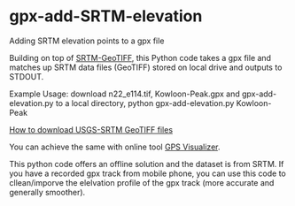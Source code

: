 # gpx-add-SRTM-elevation
Adding SRTM elevation points to a gpx file

Building on top of [SRTM-GeoTIFF](https://github.com/nicholas-fong/SRTM-GeoTIFF), this Python code takes a gpx file and matches up SRTM data files (GeoTIFF) stored on local drive and outputs to STDOUT.

Example Usage:
download n22_e114.tif, Kowloon-Peak.gpx and gpx-add-elevation.py to a local directory,
python gpx-add-elevation.py Kowloon-Peak

[How to download USGS-SRTM GeoTIFF files](https://github.com/nicholas-fong/gpx-add-SRTM-elevation/blob/main/EarthExplorer-howto.md)

You can achieve the same with online tool [GPS Visualizer](https://www.gpsvisualizer.com/).

This python code offers an offline solution and the dataset is from SRTM. If you have a recorded gpx track from mobile phone, you can use this code to cllean/imporve the elelvation profile of the gpx track (more accurate and generally smoother). 
